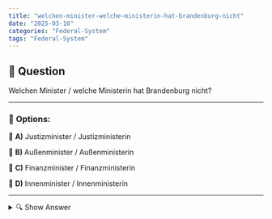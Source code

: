 ```yaml
---
title: "welchen-minister-welche-ministerin-hat-brandenburg-nicht"
date: "2025-03-10"
categories: "Federal-System"
tags: "Federal-System"
---
```


## 📌 **Question**

Welchen Minister / welche Ministerin hat Brandenburg nicht?



---

### 📝 **Options:**

🔘 **A)** Justizminister / Justizministerin

🔘 **B)** Außenminister / Außenministerin

🔘 **C)** Finanzminister / Finanzministerin

🔘 **D)** Innenminister / Innenministerin

---

<details>
  <summary>🔍 Show Answer</summary>

  <p>
💡  <b>Correct Answer:</b>  b
  </p>
  <p>
    📖<b>Explanation:</b>
    Brandenburg ist ein Bundesland im Osten Deutschlands und verfügt über mehrere Landesministerien, die unterschiedliche Verwaltungsbereiche abdecken. Typische Ministerien in Brandenburg sind das Justizministerium, das Finanzministerium und das Innenministerium, die für Recht, Finanzen und innere Sicherheit zuständig sind. Allerdings gibt es in Brandenburg kein Außenministerium, da Außenpolitik und internationale Beziehungen auf der Bundesebene von der Bundesregierung geregelt werden. Daher ist „Außenminister/in“ kein Amt innerhalb der Landesregierung Brandenburgs.
  </p>
</details>
